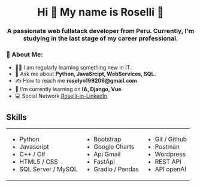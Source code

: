 <div id="header" align="center">
    <h1 align="center">Hi 👋 My name is Roselli 🤗</h1>
    <h3 align="center">A passionate web fullstack developer from Peru. Currently, I'm studying in the last stage of my career professional. </h3>
</div>

### 👩 About Me:

<div>
    <ul>
        <li>👩‍💻 I am regularly learning something new in IT.</li>
        <li>💬 Ask me about <b>Python, JavaSrcipt, WebServices, SQL.</b></li>
        <li>✍ How to reach me <b>roselyn199206@gmail.com</b></li>
        <li>🌱 I'm currently learning on <b>IA, Django, Vue</b></li>
        <li>💻 Social Network <a href="https://www.linkedin.com/in/carhuachaguaroselli/">Roselli-in-LinkedIn</a></li>
    </ul>
</div>

## Skills

<table>
    <tr>
        <td>
            <ul>
                <li>Python</li>
                <li>Javascript</li>
                <li>C++ / C#</li>
                <li>HTML5 / CSS</li>
                <li>SQL Server / MySQL</li>
            </ul>
        </td>
        <td>
            <ul>
                <li>Bootstrap</li>
                <li>Google Charts</li>
                <li>Api Gmail</li>
                <li>FastApi</li>
                <li>Gradio / Pandas</li>
            </ul>
        </td>
        <td>
            <ul>
                <li>Git / Github</li>
                <li>Postman</li>
                <li>Wordpress</li>
                <li>REST API</li>
                <li>API openAI</li>
            </ul>
        </td>
    </tr>
</table>
